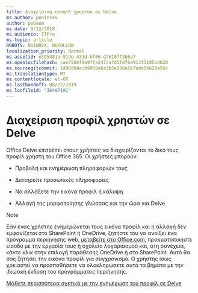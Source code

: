 ```yaml
---
title: Διαχείριση προφίλ χρηστών σε Delve
ms.author: ponincev
author: pebaum
ms.date: 9/12/2018
ms.audience: ITPro
ms.topic: article
ROBOTS: NOINDEX, NOFOLLOW
localization_priority: Normal
ms.assetid: e595481a-91de-431d-bf86-d7610ff3b6a7
ms.openlocfilehash: cae756bf9a9ffa247cafd5fd76e913f3185bdb28
ms.sourcegitcommit: 1d98db8acb9959aba3b5e308a567ade6b62da56c
ms.translationtype: MT
ms.contentlocale: el-GR
ms.lasthandoff: 08/22/2019
ms.locfileid: "36497191"
---
```

# <a name="manage-user-profiles-in-delve"></a>Διαχείριση προφίλ χρηστών σε Delve

Office Delve επιτρέπει στους χρήστες να διαχειρίζονται το δικό τους προφίλ χρήστη του Office 365. Οι χρήστες μπορούν:
  
- Προβολή και ενημέρωση πληροφοριών τους
    
- Διατηρείτε προσωπικές πληροφορίες
    
- Να αλλάξετε την εικόνα προφίλ ή κάλυψη
    
- Αλλαγή της μορφοποίησης γλώσσας και την ώρα για Delve
    
> [!NOTE]
> Εάν ένας χρήστης ενημερώνεται τους εικόνα προφίλ και η αλλαγή δεν εμφανίζεται στο SharePoint ή OneDrive, ζητήστε του να ανοίξει ένα πρόγραμμα περιήγησης web, [μεταβείτε στο Office.com](https://www.office.com), πραγματοποιήστε είσοδο με την εργασία τους ή σχολείο λογαριασμού και, στη συνέχεια, κάντε κλικ στην επιλογή παράθεσης OneDrive ή στο SharePoint. Αυτό θα σας ζητήσει την εικόνα προφίλ για συγχρονισμό. Ο χρήστης ίσως χρειαστεί να προσπαθήσετε να ολοκληρώσετε αυτά τα βήματα με την ιδιωτική έκδοση του προγράμματος περιήγησης. 
  
[Μάθετε περισσότερα σχετικά με την ενημέρωση του προφίλ σε Delve](https://go.microsoft.com/fwlink/?linkid=735070)
  

